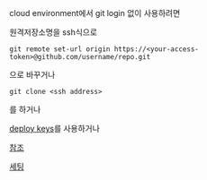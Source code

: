 cloud environment에서 git login 없이 사용하려면

원격저장소명을 ssh식으로

`git remote set-url origin https://<your-access-token>@github.com/username/repo.git`

으로 바꾸거나

`git clone <ssh address>`

를 하거나

[deploy keys](https://developer.github.com/v3/guides/managing-deploy-keys/)를 사용하거나

[참조](https://help.github.com/en/articles/creating-a-personal-access-token-for-the-command-line)

[세팅](https://github.com/settings/tokens)
